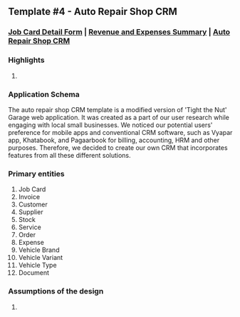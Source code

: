 ## Template #4 - Auto Repair Shop CRM                
     
### [Job Card Detail Form](https://app1.cliosight.com/app/forms/113/show/public?noNavbar=true)  |   [Revenue and Expenses Summary](https://app1.cliosight.com/app/reports/132/show/public?noNavbar=true)  | [Auto Repair Shop CRM](https://app1.cliosight.com/app/applications/4/show)            

### Highlights      
1.       

### Application Schema    
The auto repair shop CRM template is a modified version of 'Tight the Nut' Garage web application. It was created as a part of our user research while engaging with local small businesses. We noticed our potential users' preference for mobile apps and conventional CRM software, such as Vyapar app, Khatabook, and Pagaarbook for billing, accounting, HRM and other purposes. Therefore, we decided to create our own CRM that incorporates features from all these different solutions.                

### Primary entities
1. Job Card
2. Invoice    
3. Customer     
4. Supplier    
5. Stock        
6. Service   
7. Order
8. Expense   
9. Vehicle Brand
10. Vehicle Variant     
11. Vehicle Type     
12. Document    

### Assumptions of the design     
1. 



